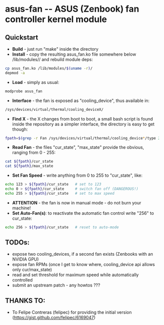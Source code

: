 asus-fan  --  ASUS (Zenbook) fan controller kernel module
=========================================================

Quickstart
----------

- **Build** - just run "make" inside the directory
- **Install** - copy the resulting asus_fan.ko file somewhere below 
  /lib/modules/<your-kernel>/ and rebuild module deps:
```bash
cp asus_fan.ko /lib/modules/$(uname -r)/
depmod -a
```
- **Load** - simply as usual: 
```bash
modprobe asus_fan
```
- **Interface** - the fan is exposed as "cooling_device", thus available in:
```bash
/sys/devices/virtual/thermal/cooling_deviceX/
```
- **Find X** - the X changes from boot to boot, a small bash script is found inside 
  the repository as a simpler interface, the directory is easy to get though:
```bash
fpath=$(grep -r Fan /sys/devices/virtual/thermal/cooling_device*/type 2> /dev/null | cut -d ":" -f 1 | xargs dirname)
```
- **Read Fan** - the files "cur_state", "max_state" provide the obvious, ranging from 0 - 255:
```bash
cat ${fpath}/cur_state
cat ${fpath}/max_state
```
- **Set Fan Speed** - write anything from 0 to 255 to "cur_state", like: 
```bash
echo 123 > ${fpath}/cur_state   # set to 123
echo 0 > ${fpath}/cur_state     # switch fan off (DANGEROUS!)
echo 255 > ${fpath}/cur_state   # set to max speed
```
- **ATTENTION** - the fan is now in manual mode - do not burn your machine!
- **Set Auto-Fan(s)**: to reactivate the automatic fan control write "256" to cur_state: 
```bash
echo 256 > ${fpath}/cur_state   # reset to auto-mode
```


**TODOs**:
----------
- expose two cooling_devices, if a second fan exists (Zenbooks with an NVIDIA GPU)
- expose fan RPMs (once I get to know where, cooling_device api allows only cur/max_state)
- read and set threshold for maximum speed while automatically controlled
- submit an upstream patch - any howtos ??? 


**THANKS TO**:
--------------
- To Felipe Contreras (felipec) for providing the initial version (https://gist.github.com/felipec/6169047)
